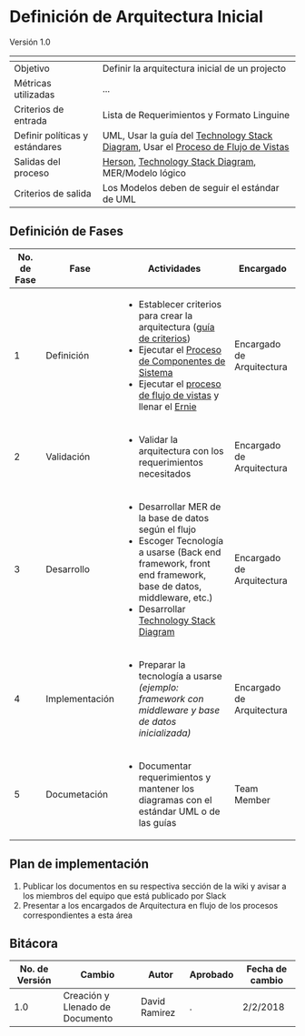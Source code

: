 # Definición de Arquitectura Inicial
Versión 1.0


[]() | []()  
--|--
Objetivo| Definir la arquitectura inicial de un projecto
Métricas utilizadas | ...
Criterios de entrada | Lista de Requerimientos y Formato Linguine
Definir políticas y estándares |UML, Usar la guía del [Technology Stack Diagram](https://github.com/dwyl/technology-stack), Usar el [Proceso de Flujo de Vistas](https://github.com/CaveLabs-1/Wiki/blob/master/Arquitectura/Procesos/Definici%C3%B3n%20de%20Flujo%20de%20Vistas.md)
Salidas del proceso | [Herson](https://docs.google.com/document/d/1S6zC7W9tscflqrT2fkm_FU0MIeelQJ3OqqpN2YA3MQg/edit?usp=sharing), [Technology Stack Diagram](https://github.com/dwyl/technology-stack), MER/Modelo lógico
Criterios de salida | Los Modelos deben de seguir el estándar de UML


## Definición de Fases
No. de Fase | Fase | Actividades | Encargado
------------|------|-------------|-----------
1 | Definición |<ul><li>Establecer criterios para crear la arquitectura ([guía de criterios](https://github.com/CaveLabs-1/Wiki/blob/master/Arquitectura/Guias/Gu%C3%ADa%20de%20Criterios.md))</li><li>Ejecutar el [Proceso de Componentes de Sistema](https://github.com/CaveLabs-1/Wiki/blob/master/Arquitectura/Procesos/Definici%C3%B3n%20de%20Componentes%20del%20Sistema.md)</li><li>Ejecutar el [proceso de flujo de vistas](https://github.com/CaveLabs-1/Wiki/blob/master/Requerimientos/Procesos/Definici%C3%B3n%20de%20Flujo%20de%20Vistas.md) y llenar el [Ernie](https://docs.google.com/document/d/1zsnzZnGNzLkD2YsUQFzgOTRIssyJqkFWtrK2SylG8EM/edit?usp=sharing)</li></ul>| Encargado de Arquitectura
2 | Validación |<ul><li>Validar la arquitectura con los requerimientos necesitados</li></ul>| Encargado de Arquitectura
3 | Desarrollo |<ul><li>Desarrollar MER de la base de datos según el flujo </li><li>Escoger Tecnología a usarse (Back end framework, front end framework, base de datos, middleware, etc.)</li><li>Desarrollar [Technology Stack Diagram](https://github.com/dwyl/technology-stack) </li></ul> | Encargado de Arquitectura
4 | Implementación | <ul><li>Preparar la tecnología a usarse *(ejemplo: framework con middleware y base de datos inicializada)*</li></ul> | Encargado de Arquitectura
5 | Documetación |<ul><li>Documentar requerimientos y mantener los diagramas con el estándar UML o de las guías</li></ul>| Team Member

## Plan de implementación

1. Publicar los documentos en su respectiva sección de la wiki y avisar a los miembros del equipo que está publicado por Slack
2. Presentar a los encargados de Arquitectura en flujo de los procesos correspondientes a esta área

## Bitácora


No. de Versión | Cambio | Autor | Aprobado | Fecha de cambio
---------------|--------|-------|----------|----------------
1.0 | Creación y Llenado de Documento | David Ramirez | . | 2/2/2018
